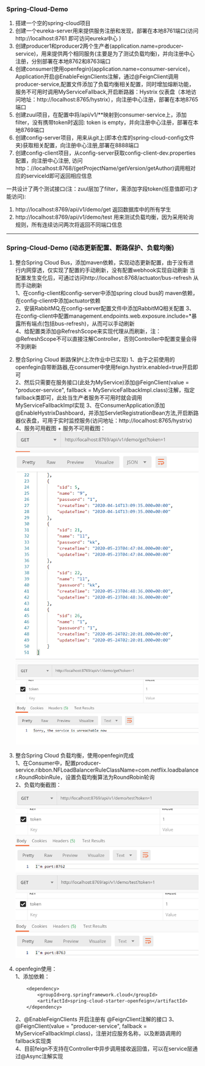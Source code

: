 ### Spring-Cloud-Demo 
1. 搭建一个空的spring-cloud项目
2. 创建一个eureka-server用来提供服务注册和发现，部署在本地8761端口(访问 http://localhost:8761 即可访问eureka中心 )
3. 创建producer1和producer2两个生产者(application.name=producer-service)，用来提供两个相同服务(主要是为了测试负载均衡)，并向注册中心注册，分别部署在本地8762和8763端口
4. 创建consumer(使用openfegin)(application.name=consumer-service)，Application开启@EnableFeignClients注解，通过@FeignClient调用producer-service,配置文件添加了负载均衡相关配置，同时增加熔断功能，服务不可用时调用MyServiceFallback,开启断路器：Hystrix 仪表盘（本地访问地址：http://localhost:8765/hystrix），向注册中心注册，部署在本地8765端口
5. 创建zuul项目，在配置中将/api/v1/**映射到consumer-service上，添加filter，没有携带token时返回: token is empty，并向注册中心注册，部署在本地8769端口
6. 创建config-server项目，用来从git上(即本仓库的spring-cloud-config文件夹)获取相关配置，向注册中心注册,部署在8888端口
7. 创建config-client项目，从config-server获取config-client-dev.properties配置，向注册中心注册, 访问http：//localhost:8768/(getProjectName/getVersion/getAuthor)调用相对应的serviceId即可返回相应信息
  
一共设计了两个测试接口(注：zuul层加了filter，需添加字段token(任意值即可)才能访问):
1. http://localhost:8769/api/v1/demo/get 返回数据库中的所有学生
2. http://localhost:8769/api/v1/demo/test 用来测试负载均衡，因为采用轮询规则，所有连续访问两次将返回不同端口信息

---------

### Spring-Cloud-Demo (动态更新配置、断路保护、负载均衡)
1. 整合Spring Cloud Bus，添加maven依赖，实现动态更新配置，由于没有进行内网穿透，仅实现了配置的手动刷新，没有配置webhook实现自动刷新
当配置发生变化后，可通过访问http://localhost:8768/actuator/bus-refresh 从而手动刷新  
    1、在config-client和config-server中添加spring cloud bus的 maven依赖，在config-client中添加actuator依赖  
    2、安装RabbitMQ,在config-server配置文件中添加RabbitMQ相关配置
    3、在config-client中配置management.endpoints.web.exposure.include=*暴露所有端点(包括bus-refresh)，从而可以手动刷新  
    4、给配置类添加@RefreshScope来实现代理从而刷新，注：@RefreshScope不可以直接注解Controller，否则Controller中配置变量会得不到刷新
2. 整合Spring Cloud 断路保护(上次作业中已实现) 
    1、由于之前使用的openfegin自带断路器,在consumer中使用feign.hystrix.enabled=true开启即可  
    2、然后只需要在服务接口(此处为MyService)添加@FeignClient(value = "producer-service", fallback = MyServiceFallbackImpl.class)注解，指定fallback类即可，此处当生产者服务不可用时就会调用MyServiceFallbackImpl实现
    3、在ConsumerApplication添加@EnableHystrixDashboard，并添加ServletRegistrationBean方法,开启断路器仪表盘，可用于实时监控服务(访问地址：http://localhost:8765/hystrix)
    4、服务可用截图 + 服务不可用截图：
        ![](screenshots/service-enable.PNG)
        ![](screenshots/service-disable.PNG)
3. 整合Spring Cloud 负载均衡，使用openfegin完成  
    1、在Consumer中，配置producer-service.ribbon.NFLoadBalancerRuleClassName=com.netflix.loadbalancer.RoundRobinRule，设置负载均衡算法为RoundRobin轮询  
    2、负载均衡截图：  
        ![](screenshots/loadbalance-1.PNG)
        ![](screenshots/loadbalance-2.PNG)

4. openfegin使用：  
    1、添加依赖：  
    ```
        <dependency> 
            <groupId>org.springframework.cloud</groupId>
            <artifactId>spring-cloud-starter-openfeign</artifactId>
        </dependency>
    ```  
    2、@EnableFeignClients 开启注册有 @FeignClient注解的接口
    3、@FeignClient(value = "producer-service", fallback = MyServiceFallbackImpl.class)，注册对应服务名称，以及断路调用的fallback实现类  
    4、目前feign不支持在Controller中异步调用接收返回值，可以在service层通过@Async注解实现


